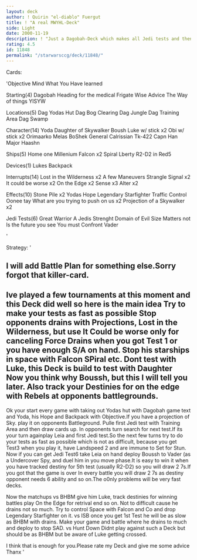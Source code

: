 ```yaml
---
layout: deck
author: ! Quirin "el-diablo" Fuergut
title: ! "A real MWYHL-Deck"
side: Light
date: 2000-11-19
description: ! "Just a Dagobah-Deck which makes all Jedi tests and then does some beatdown.Please give me some advice because its my first submission of a normal Deck.The others nearly didnt get ratedso I just need some advice"
rating: 4.5
id: 11848
permalink: "/starwarsccg/deck/11848/"
---
```

Cards: 

'Objective
Mind What You Have learned

Starting(4)
Dagobah
Heading for the medical Frigate
Wise Advice
The Way of things
YISYW

Locations(5)
Dag Yodas Hut
Dag Bog Clearing
Dag Jungle
Dag Training Area
Dag Swamp

Character(14)
Yoda
Daughter of Skywalker
Boush
Luke w/ stick x2
Obi w/ stick x2
Orimaarko
Melas
BoShek
General Calrissian
Tk-422
Capn Han
Major Haashn

Ships(5)
Home one
Millenium Falcon x2
Spiral
Lberty
R2-D2 in Red5

Devices(1)
Lukes Backpack

Interrupts(14)
Lost in the Wilderness x2
A few Maneuvers
Strangle
Signal x2
It could be worse x2
On the Edge x2
Sense x3
Alter x2

Effects(10)
Stone Pile x2
Yodas Hope
Legendary Starfighter
Traffic Control
Oonee tay
What are you trying to push on us x2
Projection of a Skywalker x2

Jedi Tests(6)
Great Warrior
A Jedis Strenght
Domain of Evil
Size Matters not
Is the future you see
You must Confront Vader

'

Strategy: '

I will add Battle Plan for something else.Sorry forgot that killer-card.
------------------------------------------------------------
Ive played a few tournaments at this moment and this Deck did well so here is the main idea
Try to make your tests as fast as possible
Stop opponents drains with Projections, Lost in the Wilderness, but use It Could be worse only for canceling Force Drains when you got Test 1 or you have enough S/A on hand. Stop his starships in space with Falcon SPiral etc.
 Dont test with Luke, this Deck is build to test with Daughter  Now you think why Boussh,
but this I will tell you later. Also track your Destinies for on the edge with Rebels at opponents battlegrounds.
----------------------------------
Ok your start every game with taking out Yodas hut with Dagobah game text and Yoda, his Hope and Backpack with Objective.If you have a projection of Sky. play it on opponents Battleground.
Pulle first Jedi test with Training Area and then draw cards up. In opponents turn search for next test.If its your turn againplay Leia and first Jedi test.So the next few turns try to do your tests as fast as possible which is not as difficult, because you get Test3 when you play it,
have Landspeed 2 and are immune to Set for Stun.
Now if you can get Jedi Test6 take Leia on hand deploy Boussh to Vader (as a Undercover Spy, and duel him in you move phase.It is easy to win it when you have tracked destiny for 5th test (usually R2-D2) so you will draw 2 7s.If you got that the game is over In every battle you will draw 2 7s as destiny opponent needs 6 ability and so on.The o0nly problems will be very fast decks.

Now the matchups
vs BHBM
give him Luke, track destinies for winning battles play On the Edge for retrival end so on.
Not to difficult cause he drains not so much.
Try to control Space with Falcon and Co and drop Legendary Starfighter on it.
vs ISB
once you get 1st Test he will be as slow as BHBM with drains. Make your game and battle where he drains to much and deploy to stop SAD.
vs Hunt Down
Didnt play against such a Deck but should be as BHBM but be aware of Luke getting crossed.

I think that is enough for you.Please rate my Deck and give me some advice
Thanx  '
